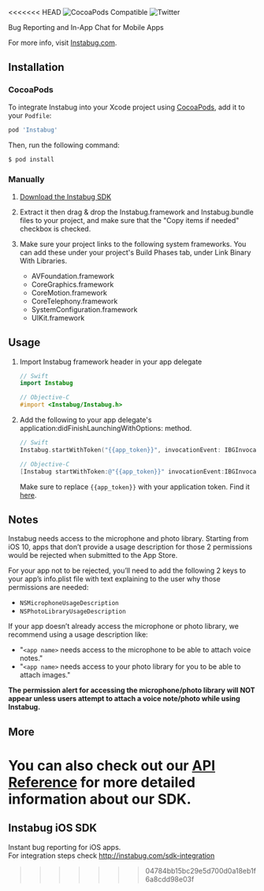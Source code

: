 <<<<<<< HEAD
![CocoaPods Compatible](https://img.shields.io/cocoapods/v/Instabug.svg)
![Twitter](https://img.shields.io/badge/twitter-@Instabug-blue.svg)

Bug Reporting and In-App Chat for Mobile Apps

For more info, visit [Instabug.com](https://www.instabug.com).

## Installation

### CocoaPods

To integrate Instabug into your Xcode project using [CocoaPods](https://cocoapods.org), add it to your `Podfile`:

```ruby
pod 'Instabug'
```

Then, run the following command:

```bash
$ pod install
```

### Manually

1. [Download the Instabug SDK](https://s3.amazonaws.com/instabug-pro/sdk_releases/Instabug.zip)

2. Extract it then drag & drop the Instabug.framework and Instabug.bundle files to your project, and make sure that the "Copy items if needed" checkbox is checked.

3. Make sure your project links to the following system frameworks. You can add these under your project's Build Phases tab, under Link Binary With Libraries.
	* AVFoundation.framework
	* CoreGraphics.framework
	* CoreMotion.framework
	* CoreTelephony.framework
	* SystemConfiguration.framework
	* UIKit.framework

## Usage

1. Import Instabug framework header in your app delegate

    ```swift
    // Swift
    import Instabug
    ```
    
    ```objective-c
    // Objective-C
    #import <Instabug/Instabug.h>
    ```

2. Add the following to your app delegate's application:didFinishLaunchingWithOptions: method.
	
	```swift
	// Swift
	Instabug.startWithToken("{{app_token}}", invocationEvent: IBGInvocationEvent.Shake)
	```
	```objective-c
	// Objective-C
	[Instabug startWithToken:@"{{app_token}}" invocationEvent:IBGInvocationEventShake];
	```
	Make sure to replace `{{app_token}}` with your application token. Find it [here](https://instabug.com/app/sdk/).

## Notes
Instabug needs access to the microphone and photo library. Starting from iOS 10, apps that don’t provide a usage description for those 2 permissions would be rejected when submitted to the App Store.

For your app not to be rejected, you’ll need to add the following 2 keys to your app’s info.plist file with text explaining to the user why those permissions are needed:

* `NSMicrophoneUsageDescription`
* `NSPhotoLibraryUsageDescription`

If your app doesn’t already access the microphone or photo library, we recommend using a usage description like:

* "`<app name>` needs access to the microphone to be able to attach voice notes."
* "`<app name>` needs access to your photo library for you to be able to attach images."

**The permission alert for accessing the microphone/photo library will NOT appear unless users attempt to attach a voice note/photo while using Instabug.**
	
## More

You can also check out our [API Reference](https://instabug.com/public/ios-api-reference/Classes/Instabug.html) for more detailed information about our SDK.
=======
Instabug iOS SDK
----------------
Instant bug reporting for iOS apps.
<br/>
For integration steps check http://instabug.com/sdk-integration
>>>>>>> 04784bb15bc29e5d700d0a18eb1f6a8cdd98e03f
